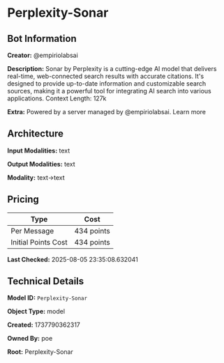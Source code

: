 # Perplexity-Sonar

## Bot Information

**Creator:** @empiriolabsai

**Description:** Sonar by Perplexity is a cutting-edge AI model that delivers real-time, web-connected search results with accurate citations. It's designed to provide up-to-date information and customizable search sources, making it a powerful tool for integrating AI search into various applications. Context Length: 127k

**Extra:** Powered by a server managed by @empiriolabsai. Learn more


## Architecture

**Input Modalities:** text

**Output Modalities:** text

**Modality:** text->text


## Pricing

| Type | Cost |
|------|------|
| Per Message | 434 points |
| Initial Points Cost | 434 points |

**Last Checked:** 2025-08-05 23:35:08.632041


## Technical Details

**Model ID:** `Perplexity-Sonar`

**Object Type:** model

**Created:** 1737790362317

**Owned By:** poe

**Root:** Perplexity-Sonar
